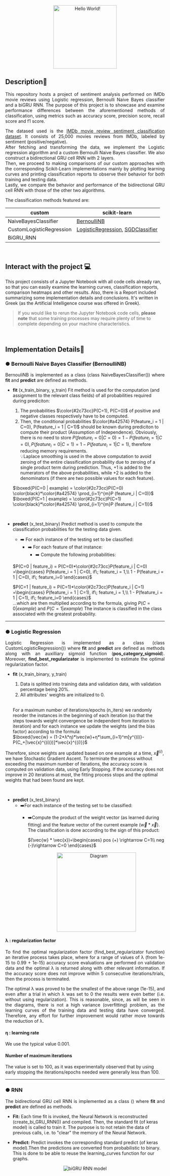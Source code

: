 <div id="header" align="center">
  <picture>
    <source media="(prefers-color-scheme: dark)" srcset="https://media.giphy.com/media/kksFTNC9TL93AnhuLi/giphy.gif">
    <img alt="Hello World!" src="https://media.giphy.com/media/89jRrowcuHEG0OFavV/giphy.gif" height="200"">
  </picture>
</div>

## Description📌
<p align="justify">This repository hosts a project of sentiment analysis performed on IMDb movie reviews using Logistic regression, Bernoulli Naive Bayes classifier and a biGRU RNN. The purpose of this project is to showcase and examine performance differences between the aforementioned methods of classification, using metrics such as accuracy score, precision score, recall score and f1 score. </p>

<p align="justify">The datased used is the <a href="https://keras.io/api/datasets/imdb/">IMDb movie review sentiment classification dataset</a>. It consists of 25,000 movies reviews from IMDb, labeled by sentiment (positive/negative). <br>
After fetching and transforming the data, we implement the Logistic regression algorithm and a custom Bernoulli Naive Bayes classifier. We also construct a bidirectional GRU cell RNN with 2 layers. <br>
Then, we proceed to making comparisons of our custom approaches with the corresponding Scikit-Learn implementations mainly by plotting learning curves and printing classification reports to observe their behavior for both training and testing data. <br>
Lastly, we compare the behavior and performance of the bidirectional GRU cell RNN with those of the other two algorithms.</p>

The classification methods featured are:

| custom                    | scikit-learn                                        |              
|---------------------------|-----------------------------------------------------|
| NaiveBayesClassifier      |  <a href="https://scikit-learn.org/stable/modules/generated/sklearn.naive_bayes.BernoulliNB.html">BernoulliNB</a>                                        | 
| CustomLogisticRegression  |  <a href="https://scikit-learn.org/stable/modules/generated/sklearn.linear_model.LogisticRegression.html">LogisticRegression</a>, <a href="https://scikit-learn.org/stable/modules/generated/sklearn.linear_model.SGDClassifier.html">SGDClassifier</a>                  |
| BiGRU_RNN                 |                                                     |


<br>

## Interact with the project 💻
This project consists of a Jupyter Notebook with all code cells already ran, so that you can easily examine the learning curves, classification reports, comparison heatmaps and other results. Also, there is a Report included summarizing some implementation details and conclusions. It's written in Greek (as the Artificial Intelligence course was offered in Greek).
> If you would like to rerun the Jupyter Notebook code cells, **please note** that some training processes may require plenty of time to complete depending on your machine characteristics.

<br>

## Implementation Details📜
### ● Bernoulli Naive Bayes Classifier (BernoulliNB)
<p align="justify">BernouliNB is implemented as a class (class NaiveBayesClassifier()) where <b>fit</b> and <b>predict</b> are defined as methods.</p>


- **fit** (x_train_binary, y_train)
Fit method is used for the computation (and assignment to the relevant class fields) of all probabilities required during prediciton:
    1. The probabilities $\color{#2c73cc}P(C=1), P(C=0)$ of positive and negative classes respectively have to be computed.
    2. Then, the conditional probabilities $\color{#a42574} P(feature_i = 1 | C=0), P(feature_i = 1 | C=1)$ should be known during prediciton to compute their product (Assumption of Independence). Obviously, there is no need to store $P(feature_i = 0 | C=0) = 1 - P(feature_i = 1 | C=0), P(feature_i= 0 | C=1) = 1 - P(feature_i = 1 | C=1)$, therefore reducing memory requirements. <br>
💡Laplace smoothing is used in the above computation to avoid zeroing of the entire classification probability due to zeroing of a single product term during prediction. Thus, +1 is added to the numerators of the above probabilities, while +2 is added to the denominators (if there are two possible values for each feature). <br>
    
    $`\boxed{P(C=0 | example) = \color{#2c73cc}P(C=0) \color{black}*\color{#a42574} \prod_{i=1}^{m}P (feature_i | C=0)}`$<br>
    $`\boxed{P(C=1 | example) = \color{#2c73cc}P(C=1) \color{black}*\color{#a42574} \prod_{i=1}^{m}P (feature_i | C=1)}`$
    
<br>

- **predict** (x_test_binary)
Predict method is used to compute the classification probabilities for the testing data given.
    - ➡️ For each  instance of the testing set to be classified:
        - ➡️ For each feature of that instance:
            - ➡️ Compute the following probabilities:

    $`P(C=0 | feature_i) = P(C=0)*\color{#2c73cc}P(feature_i | C=0) =\begin{cases}
P(feature_i = 1 | C=0), if\; feature_i = 1,\\
1 - P(feature_i = 1 | C=0), if\; feature_i=0
\end{cases}`$

    $`P(C=1 | feature_i) = P(C=1)*\color{#2c73cc}P(feature_i | C=1) =\begin{cases}
P(feature_i = 1 | C=1), if\; feature_i = 1,\\
1 - P(feature_i = 1 | C=1), if\; feature_i=0
\end{cases}`$
    <br>
    ...which are then multiplied according to the formula, giving $P(C=0 | example)$ and $P(C=1|example)$
    The instance is classified in the class associated with the greatest probability.

---

### ● Logistic Regression
<p align="justify">Logistic Regression is implemented as a class (class
CustomLogisticRegression()) where <b>fit</b> and <b>predict</b> are defined as methods along with an auxilliary sigmoid function (<b>pos_category_sigmoid</b>). Moreover, <b>find_best_regularizator</b> is implemented to estimate the optimal regularization factor.</p>

- **fit** (x_train_binary, y_train)
    1. Data is splitted into training data and validation data, with validation percentage being 20%.
    2. All attributes' weights are initialized to 0. 
    <br>

    For a maximum number of iterations/epochs (n_iters) we randomly reorder the instances in the beginning of each  iteration (so that the steps towards weight convergence be independent from iteration to iteration) and for each instance we update the weights (and the bias factor) according to the formula:<br>
    $`\boxed{\vec{w} = (1-2*λ*η)*\vec{w}+η*\sum_{i=1}^m[y^{(i)}-P(C_+|\vec{x}^{(i)})]*\vec{x}^{(i)}}`$

Therefore, since weights are updated based on one example at a time, $\vec{x}^{(i)}$, we have Stochastic Gradient Ascent.
To terminate the process without exceeding the maximum number of iterations, the accuracy score is computed on validation data, using Early Stopping. If the accuracy does not improve in 20 iterations at most, the fitting process stops and the optimal weights that had been found are kept.
        
<br>

- **predict** (x_test_binary)
    - ➡️For each  instance of the testing set to be classified:
        - ➡️Compute the product of the weight vector (as learned during fitting) and the feature vector of the current example ($\vec{w} * \vec{x}$). The classification is done according to the sign of this product:

            $`(\vec{w} * \vec{x})=\begin{cases}
            pos (+) \rightarrow C=1\\
            neg (-)\rightarrow C=0
            \end{cases}`$
            <div align="center">
                <img src="../media/diagram.png" alt="Diagram" width="250">
            </div>

#### λ : regularization factor
<p align="justify">To find the optimal regularization factor (find_best_regularizator function) an iterative process takes place, where for a range of values of λ (from 1e-15 to 0.99 + 1e-15) accuracy score evaluations are performed on validation data and the optimal λ is returned along with other relevant information. If the accuracy score does not improve within 5 consecutive iterations/trials, then the process is terminated.</p>

<p align="justify">The optimal λ was proved to be the smallest of the above range (1e-15), and even after a trial in which λ was set to 0 the results were even better (i.e. without using
regularization). This is reasonable, since, as will be seen in the diagrams, there is not a high variance (overfitting) problem, as the learning curves of the training data and testing data
have converged. Therefore, any effort for further improvement would rather move towards the reduction of λ.</p>


#### η : learning rate
We use the typical value 0.001.

#### Number of maximum iterations
The value is set to 100, as it was experimentally observed that by using early stopping the iterations/epochs needed were generally less than 100.

---

### ● RNN 
<p align="justify">The bidirectional GRU cell RNN is implemented as a class () where <b>fit</b> and <b>predict</b> are defined as methods.</p>

- **Fit:**
Each time fit is invoked, the Neural Network is reconstructed (create_bi_GRU_RNN()) and compiled. Then, the standard fit (of keras model) is called to train it. The purpose is to not retain the data of previous calls, i.e. to "clear" the memory of the Neural Network.

- **Predict:**
Predict invokes the corresponding standard predict (of keras model).Then the predictions are converted from probabilistic to binary. This is done to be able to reuse the learning_curves function for our graphs.
<div align="center">
    <img src="../media/model.png" alt="biGRU RNN model">
</div>

